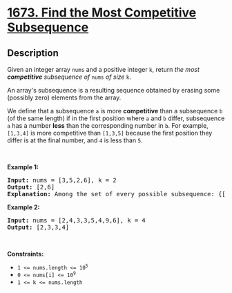 
<!-- problem:start -->

# [1673. Find the Most Competitive Subsequence](https://leetcode.com/problems/find-the-most-competitive-subsequence)

## Description

<!-- description:start -->

<p>Given an integer array <code>nums</code> and a positive integer <code>k</code>, return <em>the most<strong> competitive</strong> subsequence of </em><code>nums</code> <em>of size </em><code>k</code>.</p>

<p>An array&#39;s subsequence is a resulting sequence obtained by erasing some (possibly zero) elements from the array.</p>

<p>We define that a subsequence <code>a</code> is more <strong>competitive</strong> than a subsequence <code>b</code> (of the same length) if in the first position where <code>a</code> and <code>b</code> differ, subsequence <code>a</code> has a number <strong>less</strong> than the corresponding number in <code>b</code>. For example, <code>[1,3,4]</code> is more competitive than <code>[1,3,5]</code> because the first position they differ is at the final number, and <code>4</code> is less than <code>5</code>.</p>

<p>&nbsp;</p>
<p><strong class="example">Example 1:</strong></p>

<pre>
<strong>Input:</strong> nums = [3,5,2,6], k = 2
<strong>Output:</strong> [2,6]
<strong>Explanation:</strong> Among the set of every possible subsequence: {[3,5], [3,2], [3,6], [5,2], [5,6], [2,6]}, [2,6] is the most competitive.
</pre>

<p><strong class="example">Example 2:</strong></p>

<pre>
<strong>Input:</strong> nums = [2,4,3,3,5,4,9,6], k = 4
<strong>Output:</strong> [2,3,3,4]
</pre>

<p>&nbsp;</p>
<p><strong>Constraints:</strong></p>

<ul>
	<li><code>1 &lt;= nums.length &lt;= 10<sup>5</sup></code></li>
	<li><code>0 &lt;= nums[i] &lt;= 10<sup>9</sup></code></li>
	<li><code>1 &lt;= k &lt;= nums.length</code></li>
</ul>

<!-- description:end -->
